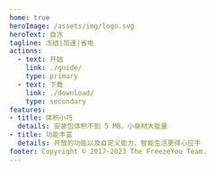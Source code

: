 ```yaml
---
home: true
heroImage: /assets/img/logo.svg
heroText: 自冻
tagline: 冻结|加速|省电
actions:
  - text: 开始
    link: ./guide/
    type: primary
  - text: 下载
    link: ./download/
    type: secondary
features:
- title: 体积小巧
  details: 安装包体积不到 5 MB，小身材大能量
- title: 功能丰富
  details: 开放的功能以及自定义能力，智能生活更得心应手
footer: Copyright © 2017-2023 The FreezeYou Team.
---
```


